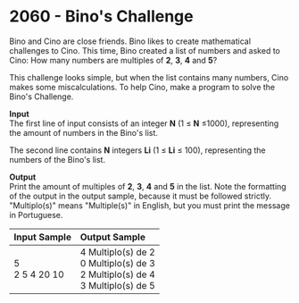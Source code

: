 # 2060 - Bino's Challenge

Bino and Cino are close friends. Bino likes to create mathematical challenges to Cino. This time, Bino created a list of numbers and asked to Cino: How many numbers are multiples of **2**, **3**, **4** and **5**?

This challenge looks simple, but when the list contains many numbers, Cino makes some miscalculations. To help Cino, make a program to solve the Bino's Challenge.

**Input**<br>
The first line of input consists of an integer **N** (1 ≤ **N** ≤1000), representing the amount of numbers in the Bino's list.

The second line contains **N** integers **Li** (1 ≤ **Li** ≤ 100), representing the numbers of the Bino's list.

**Output**<br>
Print the amount of multiples of **2**, **3**, **4** and **5** in the list. Note the formatting of the output in the output sample, because it must be followed strictly. "Multiplo(s)" means "Multiple(s)" in English, but you must print the message in Portuguese.

| Input Sample	     | Output Sample                                                                              |
|:-------------------|:-------------------------------------------------------------------------------------------|
| 5 <br> 2 5 4 20 10 | 4 Multiplo(s) de 2 <br> 0 Multiplo(s) de 3 <br> 2 Multiplo(s) de 4 <br> 3 Multiplo(s) de 5 |